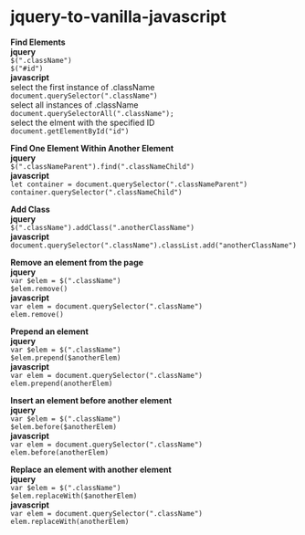 # jquery-to-vanilla-javascript    
**Find Elements**    
**jquery**    
`$(".className")`   
`$("#id")`    
**javascript**    
select the first instance of .className    
`document.querySelector(".className")`    
select all instances of .className    
`document.querySelectorAll(".className");`    
select the elment with the specified ID    
`document.getElementById("id")`    

**Find One Element Within Another Element**    
**jquery**    
`$(".classNameParent").find(".classNameChild")`   
**javascript**    
`let container = document.querySelector(".classNameParent")`    
`container.querySelector(".classNameChild")`    

**Add Class**    
**jquery**    
`$(".className").addClass(".anotherClassName")`   
**javascript**    
`document.querySelector(".className").classList.add("anotherClassName")`    
 
**Remove an element from the page**    
**jquery**    
`var $elem = $(".className")`    
`$elem.remove()`    
**javascript**    
`var elem = document.querySelector(".className")`    
`elem.remove()`    

**Prepend an element**    
**jquery**    
`var $elem = $(".className")`    
`$elem.prepend($anotherElem)`    
**javascript**    
`var elem = document.querySelector(".className")`    
`elem.prepend(anotherElem)`  

**Insert an element before another element**    
**jquery**    
`var $elem = $(".className")`    
`$elem.before($anotherElem)`    
**javascript**    
`var elem = document.querySelector(".className")`    
`elem.before(anotherElem)`  

**Replace an element with another element**    
**jquery**    
`var $elem = $(".className")`    
`$elem.replaceWith($anotherElem)`    
**javascript**    
`var elem = document.querySelector(".className")`    
`elem.replaceWith(anotherElem)`  

